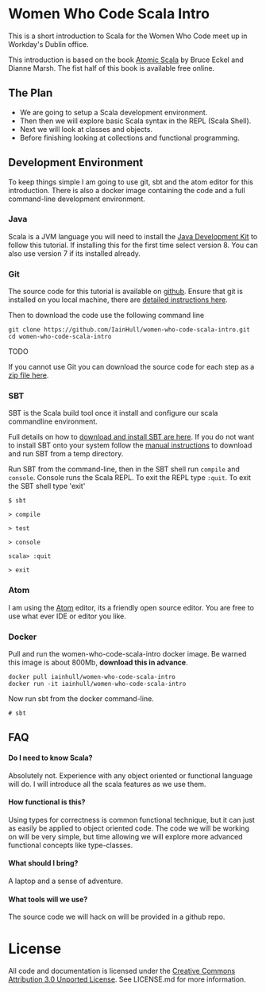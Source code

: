 
# Women Who Code Scala Intro

This is a short introduction to Scala for the Women Who Code meet up in Workday's Dublin office.

This introduction is based on the book [Atomic Scala](http://www.atomicscala.com/) by Bruce Eckel and Dianne Marsh.  The fist half of this book is available free online.

## The Plan

* We are going to setup a Scala development environment.
* Then then we will explore basic Scala syntax in the REPL (Scala Shell).
* Next we will look at classes and objects.
* Before finishing looking at collections and functional programming.

## Development Environment

To keep things simple I am going to use git, sbt and the atom editor for this introduction. There is also a docker image containing the code and a full command-line development environment.

### Java

Scala is a JVM language you will need to install the [Java Development Kit](https://www.java.com/en/download/help/index_installing.xml) to follow this tutorial. If installing this for the first time select version 8.  You can also use version 7 if its installed already.


### Git

The source code for this tutorial is available on [github](https://github.com/IainHull/women-who-code-scala-intro). Ensure that git is installed on you local machine, there are [detailed instructions here](https://git-scm.com/book/en/v2/Getting-Started-Installing-Git).

Then to download the code use the following command line

```
git clone https://github.com/IainHull/women-who-code-scala-intro.git
cd women-who-code-scala-intro
```

TODO

If you cannot use Git you can download the source code for each step as a [zip file here](https://github.com/IainHull/women-who-code-scala-intro/releases/download/steps-0-to-5/women-who-code-scala-intro.zip).

### SBT

SBT is the Scala build tool once it install and configure our scala commandline environment.

Full details on how to [download and install SBT are here](http://www.scala-sbt.org/0.13/docs/Setup.html). If you do not want to install SBT onto your system follow the [manual instructions](http://www.scala-sbt.org/0.13/docs/Manual-Installation.html) to download and run SBT from a temp directory.

Run SBT from the command-line, then in the SBT shell run `compile` and `console`.  Console runs the Scala REPL.  To exit the REPL type `:quit`.  To exit the SBT shell type 'exit'

```
$ sbt

> compile

> test

> console

scala> :quit

> exit
```

### Atom

I am using the [Atom](https://atom.io/) editor, its a friendly open source editor. You are free to use what ever IDE or editor you like.

### Docker  

Pull and run the women-who-code-scala-intro docker image.  Be warned this image is about 800Mb, **download this in advance**.

```
docker pull iainhull/women-who-code-scala-intro
docker run -it iainhull/women-who-code-scala-intro
```

Now run sbt from the docker command-line.

```
# sbt
```


## FAQ

#### Do I need to know Scala?

Absolutely not. Experience with any object oriented or functional language will do.  I will introduce all the scala features as we use them.

#### How functional is this?

Using types for correctness is common functional technique, but it can just as easily be applied to object oriented code.  The code we will be working on will be very simple, but time allowing we will explore more advanced functional concepts like type-classes.

#### What should I bring?

A laptop and a sense of adventure.

#### What tools will we use?

The source code we will hack on will be provided in a github repo.


# License

All code and documentation is licensed under the [Creative Commons Attribution 3.0 Unported License](https://creativecommons.org/licenses/by/3.0/).  See LICENSE.md for more information.
